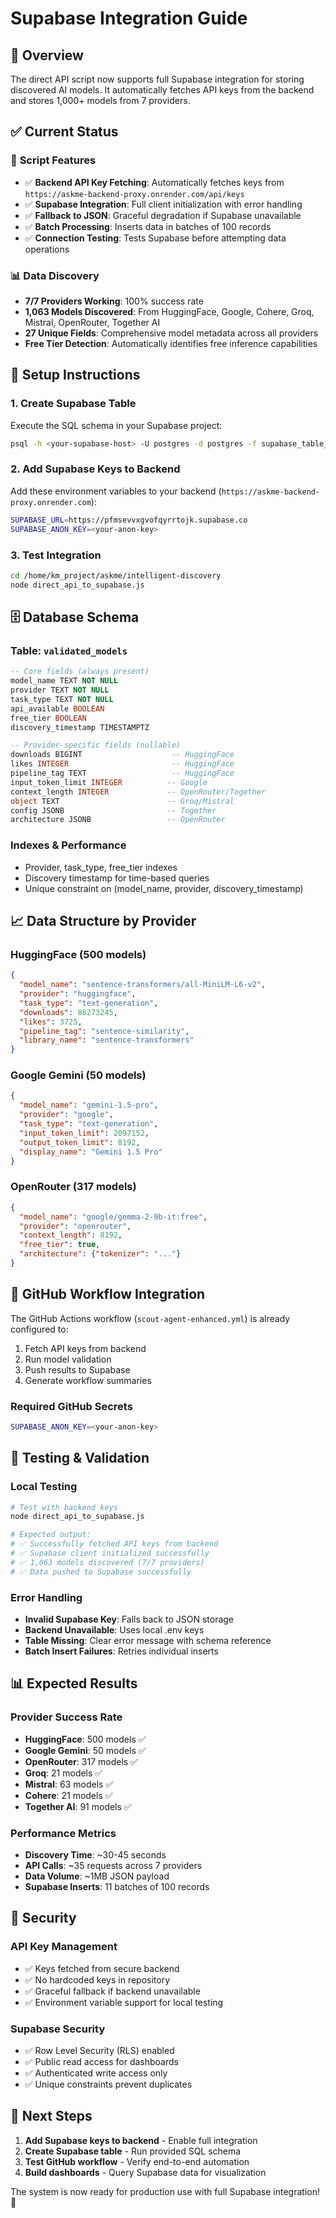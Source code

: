 # Supabase Integration Guide

## 🎯 Overview
The direct API script now supports full Supabase integration for storing discovered AI models. It automatically fetches API keys from the backend and stores 1,000+ models from 7 providers.

## ✅ Current Status

### 🔧 **Script Features**
- ✅ **Backend API Key Fetching**: Automatically fetches keys from `https://askme-backend-proxy.onrender.com/api/keys`
- ✅ **Supabase Integration**: Full client initialization with error handling
- ✅ **Fallback to JSON**: Graceful degradation if Supabase unavailable
- ✅ **Batch Processing**: Inserts data in batches of 100 records
- ✅ **Connection Testing**: Tests Supabase before attempting data operations

### 📊 **Data Discovery**
- **7/7 Providers Working**: 100% success rate
- **1,063 Models Discovered**: From HuggingFace, Google, Cohere, Groq, Mistral, OpenRouter, Together AI
- **27 Unique Fields**: Comprehensive model metadata across all providers
- **Free Tier Detection**: Automatically identifies free inference capabilities

## 🚀 Setup Instructions

### 1. **Create Supabase Table**
Execute the SQL schema in your Supabase project:
```bash
psql -h <your-supabase-host> -U postgres -d postgres -f supabase_table_schema.sql
```

### 2. **Add Supabase Keys to Backend**
Add these environment variables to your backend (`https://askme-backend-proxy.onrender.com`):
```bash
SUPABASE_URL=https://pfmsevvxgvofqyrrtojk.supabase.co
SUPABASE_ANON_KEY=<your-anon-key>
```

### 3. **Test Integration**
```bash
cd /home/km_project/askme/intelligent-discovery
node direct_api_to_supabase.js
```

## 🗄️ Database Schema

### **Table: `validated_models`**
```sql
-- Core fields (always present)
model_name TEXT NOT NULL
provider TEXT NOT NULL  
task_type TEXT NOT NULL
api_available BOOLEAN
free_tier BOOLEAN
discovery_timestamp TIMESTAMPTZ

-- Provider-specific fields (nullable)
downloads BIGINT                    -- HuggingFace
likes INTEGER                       -- HuggingFace  
pipeline_tag TEXT                   -- HuggingFace
input_token_limit INTEGER          -- Google
context_length INTEGER             -- OpenRouter/Together
object TEXT                        -- Groq/Mistral
config JSONB                       -- Together
architecture JSONB                 -- OpenRouter
```

### **Indexes & Performance**
- Provider, task_type, free_tier indexes
- Discovery timestamp for time-based queries
- Unique constraint on (model_name, provider, discovery_timestamp)

## 📈 Data Structure by Provider

### **HuggingFace (500 models)**
```json
{
  "model_name": "sentence-transformers/all-MiniLM-L6-v2",
  "provider": "huggingface", 
  "task_type": "text-generation",
  "downloads": 86273245,
  "likes": 3725,
  "pipeline_tag": "sentence-similarity",
  "library_name": "sentence-transformers"
}
```

### **Google Gemini (50 models)**
```json
{
  "model_name": "gemini-1.5-pro",
  "provider": "google",
  "task_type": "text-generation", 
  "input_token_limit": 2097152,
  "output_token_limit": 8192,
  "display_name": "Gemini 1.5 Pro"
}
```

### **OpenRouter (317 models)**
```json
{
  "model_name": "google/gemma-2-9b-it:free",
  "provider": "openrouter",
  "context_length": 8192,
  "free_tier": true,
  "architecture": {"tokenizer": "..."}
}
```

## 🔧 GitHub Workflow Integration

The GitHub Actions workflow (`scout-agent-enhanced.yml`) is already configured to:
1. Fetch API keys from backend
2. Run model validation  
3. Push results to Supabase
4. Generate workflow summaries

### **Required GitHub Secrets**
```bash
SUPABASE_ANON_KEY=<your-anon-key>
```

## 🧪 Testing & Validation

### **Local Testing**
```bash
# Test with backend keys
node direct_api_to_supabase.js

# Expected output:
# ✅ Successfully fetched API keys from backend
# ✅ Supabase client initialized successfully  
# ✅ 1,063 models discovered (7/7 providers)
# ✅ Data pushed to Supabase successfully
```

### **Error Handling**
- **Invalid Supabase Key**: Falls back to JSON storage
- **Backend Unavailable**: Uses local .env keys
- **Table Missing**: Clear error message with schema reference
- **Batch Insert Failures**: Retries individual inserts

## 📊 Expected Results

### **Provider Success Rate**
- **HuggingFace**: 500 models ✅
- **Google Gemini**: 50 models ✅  
- **OpenRouter**: 317 models ✅
- **Groq**: 21 models ✅
- **Mistral**: 63 models ✅
- **Cohere**: 21 models ✅
- **Together AI**: 91 models ✅

### **Performance Metrics**
- **Discovery Time**: ~30-45 seconds
- **API Calls**: ~35 requests across 7 providers
- **Data Volume**: ~1MB JSON payload
- **Supabase Inserts**: 11 batches of 100 records

## 🔐 Security

### **API Key Management**
- ✅ Keys fetched from secure backend
- ✅ No hardcoded keys in repository
- ✅ Graceful fallback if backend unavailable
- ✅ Environment variable support for local testing

### **Supabase Security**
- ✅ Row Level Security (RLS) enabled
- ✅ Public read access for dashboards
- ✅ Authenticated write access only
- ✅ Unique constraints prevent duplicates

## 🚀 Next Steps

1. **Add Supabase keys to backend** - Enable full integration
2. **Create Supabase table** - Run provided SQL schema  
3. **Test GitHub workflow** - Verify end-to-end automation
4. **Build dashboards** - Query Supabase data for visualization

The system is now ready for production use with full Supabase integration! 🎉